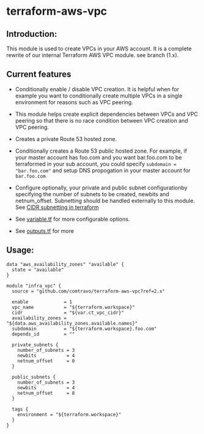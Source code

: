 # terraform-aws-vpc

## Introduction:
This module is used to create VPCs in your AWS account. It is a complete rewrite of our internal Terraform AWS VPC module. see branch (1.x).

## Current features
* Conditionally enable / disable VPC creation. It is helpful when for example you want to conditionally create multiple VPCs in a single environment for reasons such as VPC peering.
* This module helps create explicit dependencies between VPCs and VPC peering so that there is no race condition between VPC creation and VPC peering.
* Creates a private Route 53 hosted zone.
* Conditionally creates a Route 53 public hosted zone. For example, if your master account has foo.com and you want bar.foo.com to be terraformed in your sub account, you could specify `subdomain = "bar.foo.com"` and setup DNS propogation in your master account for `bar.foo.com`
* Configure optionally, your private and public subnet configurationby specifying the number of subnets to be created, newbits and netnum_offset. Subnetting should be handled externally to this module. See [CIDR subnetting in terraform](https://www.terraform.io/docs/configuration-0-11/interpolation.html#cidrsubnet-iprange-newbits-netnum-)

* See [variable.tf](./variables.tf) for more configurable options.
* See [outputs.tf](./outputs.tf) for more 



## Usage:
```hcl
data "aws_availability_zones" "available" {
  state = "available"
}

module "infra_vpc" {
  source = "github.com/comtravo/terraform-aws-vpc?ref=2.x"

  enable             = 1
  vpc_name           = "${terraform.workspace}"
  cidr               = "${var.ct_vpc_cidr}"
  availability_zones = "${data.aws_availability_zones.available.names}"
  subdomain          = "${terraform.workspace}.foo.com"
  depends_id         = ""

  private_subnets {
    number_of_subnets = 3
    newbits           = 4
    netnum_offset     = 0
  }

  public_subnets {
    number_of_subnets = 3
    newbits           = 4
    netnum_offset     = 8
  }

  tags {
    environment = "${terraform.workspace}"
  }
}

```